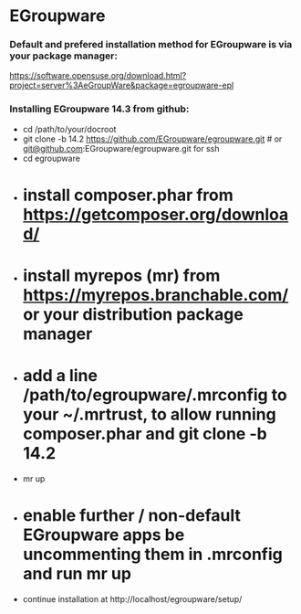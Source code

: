 # EGroupware

### Default and prefered installation method for EGroupware is via your package manager:

  https://software.opensuse.org/download.html?project=server%3AeGroupWare&package=egroupware-epl

### Installing EGroupware 14.3 from github:
* cd /path/to/your/docroot
* git clone -b 14.2 https://github.com/EGroupware/egroupware.git # or git@github.com:EGroupware/egroupware.git for ssh
* cd egroupware
* # install composer.phar from https://getcomposer.org/download/
* # install myrepos (mr) from https://myrepos.branchable.com/ or your distribution package manager
* # add a line /path/to/egroupware/.mrconfig to your ~/.mrtrust, to allow running composer.phar and git clone -b 14.2
* mr up
* # enable further / non-default EGroupware apps be uncommenting them in .mrconfig and run mr up
* continue installation at http://localhost/egroupware/setup/
